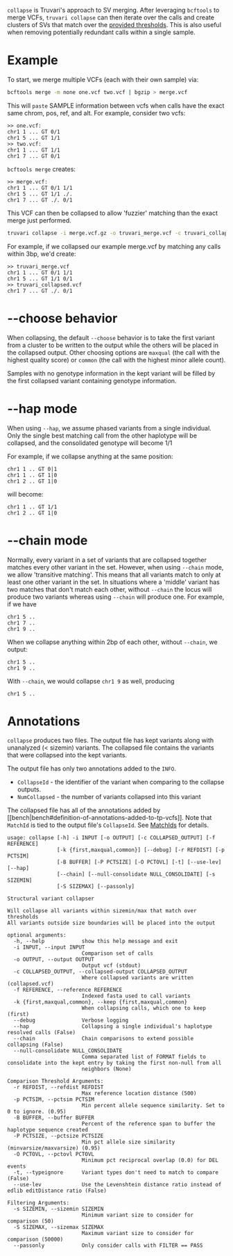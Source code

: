 `collapse` is Truvari's approach to SV merging. After leveraging `bcftools` to merge VCFs, `truvari collapse` can then iterate over the calls and create clusters of SVs that match over the [provided thresholds](https://github.com/spiralgenetics/truvari/wiki/bench#matching-parameters). This is also useful when removing potentially redundant calls within a single sample. 

Example
=======
To start, we merge multiple VCFs (each with their own sample) via: 
```bash
bcftools merge -m none one.vcf two.vcf | bgzip > merge.vcf
```

This will `paste` SAMPLE information between vcfs when calls have the exact same chrom, pos, ref, and alt.
For example, consider two vcfs:

    >> one.vcf:
    chr1 1 ... GT 0/1
    chr1 5 ... GT 1/1
    >> two.vcf:
    chr1 1 ... GT 1/1
    chr1 7 ... GT 0/1

`bcftools merge` creates:

    >> merge.vcf:
    chr1 1 ... GT 0/1 1/1
    chr1 5 ... GT 1/1 ./.
    chr1 7 ... GT ./. 0/1    

This VCF can then be collapsed to allow 'fuzzier' matching than the exact merge just performed.

```bash
truvari collapse -i merge.vcf.gz -o truvari_merge.vcf -c truvari_collapsed.vcf -f /path/to/reference.fa
```

For example, if we collapsed our example merge.vcf by matching any calls within 3bp, we'd create:

    >> truvari_merge.vcf
    chr1 1 ... GT 0/1 1/1
    chr1 5 ... GT 1/1 0/1
    >> truvari_collapsed.vcf
    chr1 7 ... GT ./. 0/1    

--choose behavior
=================
When collapsing, the default `--choose` behavior is to take the first variant from a cluster to
be written to the output while the others will be placed in the collapsed output. 
Other choosing options are `maxqual` (the call with the highest quality score) or `common` (the call with the highest minor allele count).

Samples with no genotype information in the kept variant will be filled by the first
collapsed variant containing genotype information.                                                                                    

--hap mode
==========
When using `--hap`, we assume phased variants from a single individual. Only the
single best matching call from the other haplotype will be collapsed,
and the consolidated genotype will become 1/1

For example, if we collapse anything at the same position:

    chr1 1 .. GT 0|1
    chr1 1 .. GT 1|0
    chr1 2 .. GT 1|0

will become:

    chr1 1 .. GT 1/1
    chr1 2 .. GT 1|0

--chain mode
============
Normally, every variant in a set of variants that are collapsed together matches every other variant in the set. However, when using `--chain` mode, we allow 'transitive matching'. This means that all variants match to only at least one other variant in the set. In situations where a 'middle' variant has two matches that don't match each other, without `--chain` the locus will produce two variants whereas using `--chain` will produce one.
For example, if we have

    chr1 5 ..
    chr1 7 ..
    chr1 9 ..

When we collapse anything within 2bp of each other, without `--chain`, we output:

    chr1 5 ..
    chr1 9 ..

With `--chain`, we would collapse `chr1 9` as well, producing

    chr1 5 ..

Annotations
===========
`collapse` produces two files. The output file has kept variants along with unanalyzed (< sizemin) variants. The collapsed file contains the variants that were collapsed into the kept variants. 

The output file has only two annotations added to the `INFO`. 
- `CollapseId` - the identifier of the variant when comparing to the collapse outputs. 
- `NumCollapsed` - the number of variants collapsed into this variant

The collapsed file has all of the annotations added by [[bench|bench#definition-of-annotations-added-to-tp-vcfs]]. Note that `MatchId` is tied to the output file's `CollapseId`. See [MatchIds](https://github.com/spiralgenetics/truvari/wiki/MatchIds) for details.

```
usage: collapse [-h] -i INPUT [-o OUTPUT] [-c COLLAPSED_OUTPUT] [-f REFERENCE] 
                [-k {first,maxqual,common}] [--debug] [-r REFDIST] [-p PCTSIM]
                [-B BUFFER] [-P PCTSIZE] [-O PCTOVL] [-t] [--use-lev] [--hap] 
                [--chain] [--null-consolidate NULL_CONSOLIDATE] [-s SIZEMIN]
                [-S SIZEMAX] [--passonly]

Structural variant collapser

Will collapse all variants within sizemin/max that match over thresholds
All variants outside size boundaries will be placed into the output

optional arguments:
  -h, --help            show this help message and exit
  -i INPUT, --input INPUT
                        Comparison set of calls
  -o OUTPUT, --output OUTPUT
                        Output vcf (stdout)
  -c COLLAPSED_OUTPUT, --collapsed-output COLLAPSED_OUTPUT
                        Where collapsed variants are written (collapsed.vcf)
  -f REFERENCE, --reference REFERENCE
                        Indexed fasta used to call variants
  -k {first,maxqual,common}, --keep {first,maxqual,common}
                        When collapsing calls, which one to keep (first)
  --debug               Verbose logging
  --hap                 Collapsing a single individual's haplotype resolved calls (False)
  --chain               Chain comparisons to extend possible collapsing (False)
  --null-consolidate NULL_CONSOLIDATE
                        Comma separated list of FORMAT fields to consolidate into the kept entry by taking the first non-null from all
                        neighbors (None)

Comparison Threshold Arguments:
  -r REFDIST, --refdist REFDIST
                        Max reference location distance (500)
  -p PCTSIM, --pctsim PCTSIM
                        Min percent allele sequence similarity. Set to 0 to ignore. (0.95)
  -B BUFFER, --buffer BUFFER
                        Percent of the reference span to buffer the haplotype sequence created
  -P PCTSIZE, --pctsize PCTSIZE
                        Min pct allele size similarity (minvarsize/maxvarsize) (0.95)
  -O PCTOVL, --pctovl PCTOVL
                        Minimum pct reciprocal overlap (0.0) for DEL events
  -t, --typeignore      Variant types don't need to match to compare (False)
  --use-lev             Use the Levenshtein distance ratio instead of edlib editDistance ratio (False)

Filtering Arguments:
  -s SIZEMIN, --sizemin SIZEMIN
                        Minimum variant size to consider for comparison (50)
  -S SIZEMAX, --sizemax SIZEMAX
                        Maximum variant size to consider for comparison (50000)
  --passonly            Only consider calls with FILTER == PASS
```